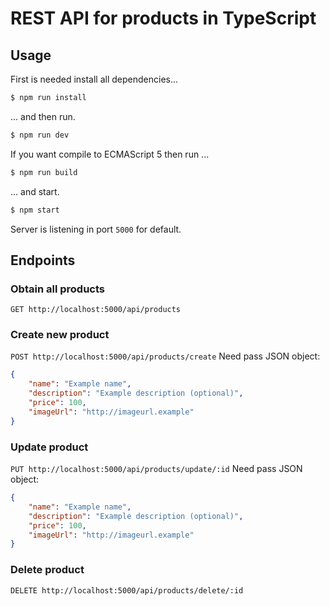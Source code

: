 # REST API for products in TypeScript

## Usage

First is needed install all dependencies...

 
```bash
$ npm run install
```
... and then run.
```bash
$ npm run dev
```
If you want compile to ECMAScript 5 then run ...
```bash
$ npm run build
```
... and start.
```bash
$ npm start
```
Server is listening in port ``5000`` for default.
## Endpoints
### Obtain all products
```GET http://localhost:5000/api/products```
### Create new product
```POST http://localhost:5000/api/products/create```
Need pass JSON object:
```json
{
	"name": "Example name",
	"description": "Example description (optional)",
	"price": 100,
	"imageUrl": "http://imageurl.example"
}
```
### Update product
```PUT http://localhost:5000/api/products/update/:id```
Need pass JSON object:
```json
{
	"name": "Example name",
	"description": "Example description (optional)",
	"price": 100,
	"imageUrl": "http://imageurl.example"
}
```
### Delete product
```DELETE http://localhost:5000/api/products/delete/:id```